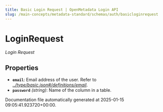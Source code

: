 ```yaml
---
title: Basic Login Request | OpenMetadata Login API
slug: /main-concepts/metadata-standard/schemas/auth/basicloginrequest
---
```


# LoginRequest

*Login Request*

## Properties

- **`email`**: Email address of the user. Refer to *[../type/basic.json#/definitions/email](#/type/basic.json#/definitions/email)*.
- **`password`** *(string)*: Name of the column in a table.


Documentation file automatically generated at 2025-01-15 09:05:41.923720+00:00.

